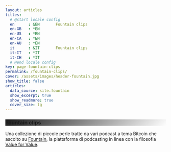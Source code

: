```yaml
---
layout: articles
titles:
  # @start locale config
  en      : &EN       Fountain clips
  en-GB   : *EN
  en-US   : *EN
  en-CA   : *EN
  en-AU   : *EN
  it      : &IT       Fountain clips
  it-IT   : *IT
  it-CH   : *IT
  # @end locale config
key: page-fountain-clips
permalink: /fountain-clips/
cover: /assets/images/header-fountain.jpg
show_title: false
articles:
  data_source: site.fountain
  show_excerpt: true
  show_readmore: true
  cover_size: lg
---
```


<style>
  .hero-loop--linear-gradient {
    background-image: linear-gradient(135deg, rgba(0, 0, 0, .9), rgba(255, 255, 255, 0)), url("https://raw.githubusercontent.com/loop-btc/loop-btc.github.io/master/assets/images/header-fountain.jpg");
  }
</style>

<div class="hero hero--dark hero-loop--linear-gradient my-4">
  <div class="hero__content">
    <h3>Fountain clips</h3>
  </div>
</div>

Una collezione di piccole perle tratte da vari podcast a tema Bitcoin che ascolto su <a href="https://fountain.fm/loop_btc?code=ee3ca7d1c1" target="_blank">Fountain</a>, la piattaforma di podcasting in linea con la filosofia <a href="https://dergigi.com/value/" target="_blank">Value for Value</a>.
